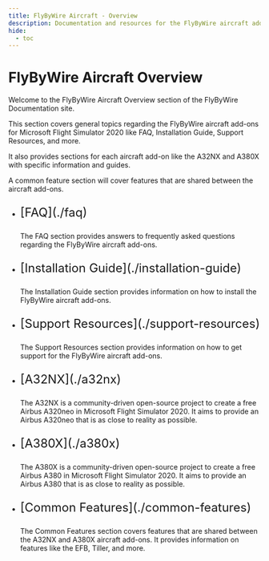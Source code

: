 ```yaml
---
title: FlyByWire Aircraft - Overview 
description: Documentation and resources for the FlyByWire aircraft add-ons for Microsoft Flight Simulator 2020.
hide:
  - toc
---
```


<link rel="stylesheet" href="../../stylesheets/toc-tables.css">

# FlyByWire Aircraft Overview

Welcome to the FlyByWire Aircraft Overview section of the FlyByWire Documentation site.

This section covers general topics regarding the FlyByWire aircraft add-ons for Microsoft Flight Simulator 2020
like FAQ, Installation Guide, Support Resources, and more.

It also provides sections for each aircraft add-on like the A32NX and A380X with specific information and guides.

A common feature section will cover features that are shared between the aircraft add-ons.

<div class="grid cards" markdown>

- <p style="font-size:24px;">[FAQ](./faq)</p>

    The FAQ section provides answers to frequently asked questions regarding the FlyByWire aircraft add-ons.

- <p style="font-size:24px;">[Installation Guide](./installation-guide)</p>
    
    The Installation Guide section provides information on how to install the FlyByWire aircraft add-ons.

- <p style="font-size:24px;">[Support Resources](./support-resources)</p>
    
    The Support Resources section provides information on how to get support for the FlyByWire aircraft add-ons.

- <p style="font-size:24px;">[A32NX](./a32nx)</p>

    The A32NX is a community-driven open-source project to create a free Airbus A320neo in Microsoft Flight Simulator 2020.
    It aims to provide an Airbus A320neo that is as close to reality as possible.

- <p style="font-size:24px;">[A380X](./a380x)</p>

    The A380X is a community-driven open-source project to create a free Airbus A380 in Microsoft Flight Simulator 2020.
    It aims to provide an Airbus A380 that is as close to reality as possible.

- <p style="font-size:24px;">[Common Features](./common-features)</p>

    The Common Features section covers features that are shared between the A32NX and A380X aircraft add-ons.
    It provides information on features like the EFB, Tiller, and more.
